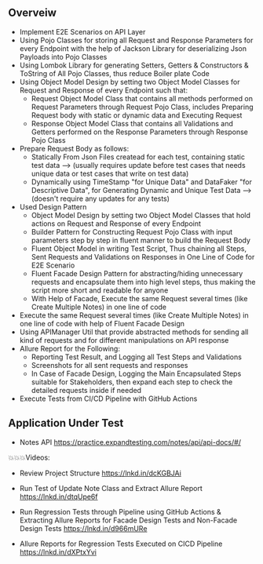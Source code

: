 ## Overveiw
- Implement E2E Scenarios on API Layer
- Using Pojo Classes for storing all Request and Response Parameters for every Endpoint with the help of Jackson Library for deserializing Json Payloads into Pojo Classes
- Using Lombok Library for generating Setters, Getters & Constructors & ToString of All Pojo Classes, thus reduce Boiler plate Code
- Using Object Model Design by setting two Object Model Classes for Request and Response of every Endpoint such that:
  - Request Object Model Class that contains all methods performed on Request Parameters through Request Pojo Class, includes Preparing Request body with static or dynamic data and Executing Request
  - Response Object Model Class that contains all Validations and Getters performed on the Response Parameters through Response Pojo Class
- Prepare Request Body as follows:
  - Statically From Json Files createad for each test, containing static test data --> (usually requires update before test cases that needs unique data or test cases that write on test data)
  - Dynamically using TimeStamp "for Unique Data" and DataFaker "for Descriptive Data", for Generating Dynamic and Unique Test Data --> (doesn't require any updates for any tests)
- Used Design Pattern
  - Object Model Design by setting two Object Model Classes that hold actions on Request and Response of every Endpoint
  - Builder Pattern for Constructing Request Pojo Class with input parameters step by step in fluent manner to build the Request Body
  - Fluent Object Model in writing Test Script, Thus chaining all Steps, Sent Requests and Validations on Responses in One Line of Code for E2E Scenario
  - Fluent Facade Design Pattern for abstracting/hiding unnecessary requests and encapsulate them into high level steps, thus making the script more short and readable for anyone 
  - With Help of Facade, Execute the same Request several times (like Create Multiple Notes) in one line of code
- Execute the same Request several times (like Create Multiple Notes) in one line of code with help of Fluent Facade Design	
- Using APIManager Util that provide abstracted methods for sending all kind of requests and for different manipulations on API response
- Allure Report for the Following:
  - Reporting Test Result, and Logging all Test Steps and Validations
  - Screenshots for all sent requests and responses
  - In Case of Facade Design, Logging the Main Encapsulated Steps suitable for Stakeholders, then expand each step to check the detailed requests inside if needed
- Execute Tests from CI/CD Pipeline with GitHub Actions

## Application Under Test
- Notes API https://practice.expandtesting.com/notes/api/api-docs/#/

💥💥💥Videos:
- Review Project Structure
  https://lnkd.in/dcKGBJAi

- Run Test of Update Note Class and Extract Allure Report
  https://lnkd.in/dtqUpe6f

- Run Regression Tests through Pipeline using GitHub Actions & Extracting Allure Reports for Facade Design Tests and Non-Facade Design Tests
  https://lnkd.in/d966mURe

- Allure Reports for Regression Tests Executed on CICD Pipeline
  https://lnkd.in/dXPtxYvi
